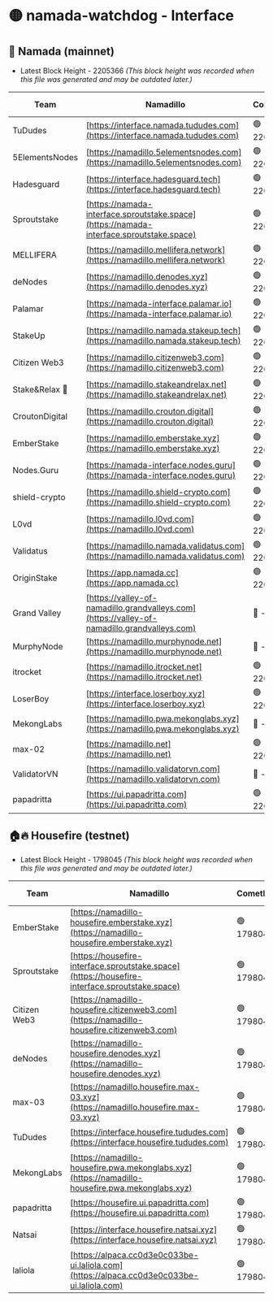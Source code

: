 # 🟡 namada-watchdog - Interface

## 🚀 Namada (mainnet)
- Latest Block Height - 2205366 *(This block height was recorded when this file was generated and may be outdated later.)*

| Team | Namadillo | CometBFT | Indexer | MASP Indexer |
|-|-|-|-|-|
| TuDudes | [https://interface.namada.tududes.com](https://interface.namada.tududes.com) | 🟢 2205344 | 🟢 2205343 | 🟢 2205343 |
| 5ElementsNodes | [https://namadillo.5elementsnodes.com](https://namadillo.5elementsnodes.com) | 🟢 2205348 | 🟢 2205347 | 🟢 2205348 |
| Hadesguard | [https://interface.hadesguard.tech](https://interface.hadesguard.tech) | 🟢 2205348 | 🟢 2205343 | 🟢 2205343 |
| Sproutstake | [https://namada-interface.sproutstake.space](https://namada-interface.sproutstake.space) | 🟢 2205348 | 🟢 2205348 | 🟢 2205348 |
| MELLIFERA | [https://namadillo.mellifera.network](https://namadillo.mellifera.network) | 🟢 2205349 | 🟢 2205349 | 🟢 2205349 |
| deNodes | [https://namadillo.denodes.xyz](https://namadillo.denodes.xyz) | 🟢 2205350 | 🟢 2205350 | 🟢 2205350 |
| Palamar | [https://namada-interface.palamar.io](https://namada-interface.palamar.io) | 🟢 2205350 | 🟢 2205350 | 🟢 2205351 |
| StakeUp | [https://namadillo.namada.stakeup.tech](https://namadillo.namada.stakeup.tech) | 🟢 2205351 | 🟢 2205351 | 🟢 2205351 |
| Citizen Web3 | [https://namadillo.citizenweb3.com](https://namadillo.citizenweb3.com) | 🟢 2205352 | 🟢 2205349 | 🟢 2205350 |
| Stake&Relax 🦥 | [https://namadillo.stakeandrelax.net](https://namadillo.stakeandrelax.net) | 🟢 2205352 | 🟢 2205352 | 🟢 2205352 |
| CroutonDigital | [https://namadillo.crouton.digital](https://namadillo.crouton.digital) | 🟢 2205353 | 🟢 2205352 | 🟢 2205352 |
| EmberStake | [https://namadillo.emberstake.xyz](https://namadillo.emberstake.xyz) | 🟢 2205353 | 🟢 2205353 | 🟢 2205353 |
| Nodes.Guru | [https://namada-interface.nodes.guru](https://namada-interface.nodes.guru) | 🟢 2205353 | 🟢 2205353 | 🟢 2205353 |
| shield-crypto | [https://namadillo.shield-crypto.com](https://namadillo.shield-crypto.com) | 🟢 2205354 | 🟢 2205353 | 🟢 2205354 |
| L0vd | [https://namadillo.l0vd.com](https://namadillo.l0vd.com) | 🟢 2205355 | 🟢 2205323 | 🔴 - |
| Validatus | [https://namadillo.namada.validatus.com](https://namadillo.namada.validatus.com) | 🟢 2205357 | 🟢 2205323 | 🔴 2177377 |
| OriginStake | [https://app.namada.cc](https://app.namada.cc) | 🟢 2205358 | 🟢 2205358 | 🟢 2205357 |
| Grand Valley | [https://valley-of-namadillo.grandvalleys.com](https://valley-of-namadillo.grandvalleys.com) | 🔴 - | 🔴 - | 🔴 - |
| MurphyNode | [https://namadillo.murphynode.net](https://namadillo.murphynode.net) | 🔴 - | 🔴 - | 🔴 - |
| itrocket | [https://namadillo.itrocket.net](https://namadillo.itrocket.net) | 🟢 2205362 | 🟢 2205362 | 🟢 2205362 |
| LoserBoy | [https://interface.loserboy.xyz](https://interface.loserboy.xyz) | 🟢 2205363 | 🟢 2205363 | 🟢 2205363 |
| MekongLabs | [https://namadillo.pwa.mekonglabs.xyz](https://namadillo.pwa.mekonglabs.xyz) | 🔴 - | 🔴 - | 🔴 - |
| max-02 | [https://namadillo.net](https://namadillo.net) | 🟢 2205363 | 🟢 2205363 | 🟢 2205363 |
| ValidatorVN | [https://namadillo.validatorvn.com](https://namadillo.validatorvn.com) | 🔴 - | 🔴 - | 🔴 - |
| papadritta | [https://ui.papadritta.com](https://ui.papadritta.com) | 🟢 2205366 | 🟢 2205365 | 🔴 - |

## 🏠🔥 Housefire (testnet)
- Latest Block Height - 1798045 *(This block height was recorded when this file was generated and may be outdated later.)*

| Team | Namadillo | CometBFT | Indexer | MASP Indexer |
|-|-|-|-|-|
| EmberStake | [https://namadillo-housefire.emberstake.xyz](https://namadillo-housefire.emberstake.xyz) | 🟢 1798040 | 🟢 1798040 | 🟢 1798040 |
| Sproutstake | [https://housefire-interface.sproutstake.space](https://housefire-interface.sproutstake.space) | 🟢 1798040 | 🟢 1798040 | 🟢 1798040 |
| Citizen Web3 | [https://namadillo-housefire.citizenweb3.com](https://namadillo-housefire.citizenweb3.com) | 🟢 1798041 | 🟢 1798040 | 🟢 1798041 |
| deNodes | [https://namadillo-housefire.denodes.xyz](https://namadillo-housefire.denodes.xyz) | 🟢 1798041 | 🟢 1798041 | 🟢 1798041 |
| max-03 | [https://namadillo.housefire.max-03.xyz](https://namadillo.housefire.max-03.xyz) | 🟢 1798042 | 🟢 1798042 | 🟢 1798042 |
| TuDudes | [https://interface.housefire.tududes.com](https://interface.housefire.tududes.com) | 🟢 1798042 | 🟢 1798042 | 🟢 1798042 |
| MekongLabs | [https://namadillo-housefire.pwa.mekonglabs.xyz](https://namadillo-housefire.pwa.mekonglabs.xyz) | 🟢 1798042 | 🟢 1798042 | 🟢 1798042 |
| papadritta | [https://housefire.ui.papadritta.com](https://housefire.ui.papadritta.com) | 🟢 1798043 | 🟢 1798043 | 🔴 - |
| Natsai | [https://interface.housefire.natsai.xyz](https://interface.housefire.natsai.xyz) | 🟢 1798045 | 🟢 1798045 | 🟢 1798045 |
| laliola | [https://alpaca.cc0d3e0c033be-ui.laliola.com](https://alpaca.cc0d3e0c033be-ui.laliola.com) | 🟢 1798045 | 🟢 1798045 | 🔴 - |

